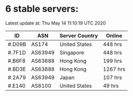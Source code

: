 # 6 stable servers:

Latest update at: Thu May 14 11:10:19 UTC 2020

| ID | ASN | Server Country | Online |
| -- | --- | -------------- | ------ |
| #.D09B | AS174 | United States | 448 hrs |
| #.7F1D | AS63949 | Singapore | 448 hrs |
| #.B6F8 | AS63888 | Hong Kong | 199 hrs |
| #.BD3E | AS63888 | Hong Kong | 1267 hrs |
| #.2A79 | AS63949 | Japan | 107 hrs |
| #.E140 | AS8100 | United States | 49 hrs |

